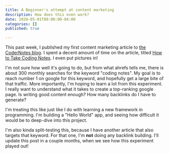 ```yaml
---
title: A Beginner's attempt at content marketing
description: How does this even work?
date: 2020-05-01T00:00:00-04:00
categories: []
published: true

---
```

This past week, I published my first content marketing article to [the CoderNotes blog](https://codernotes.io/blog). I spent a decent amount of time on the article, titled [How to Take Coding Notes](https://codernotes.io/blog/how-to-take-coding-notes "How to Take Coding Notes"). I even put pictures in!

I'm not sure how well it's going to do, but from what ahrefs tells me, there is about 300 monthly searches for the keyword "coding notes". My goal is to reach number 1 on google for this keyword, and hopefully get a large bite of that traffic. More importantly, I'm hoping to learn a lot from this experiment. I really want to understand what it takes to create a top-ranking google page. Is writing good content enough? How many backlinks do I have to generate?

I'm treating this like just like I do with learning a new framework in programming. I'm building a "Hello World" app, and seeing how difficult it would be to deep-dive into this project.

I'm also kinda split-testing this, because I have another article that also targets that keyword. For that one, I'm **not** doing any backlink building. I'll update this post in a couple months, when we see how this experiment played out!